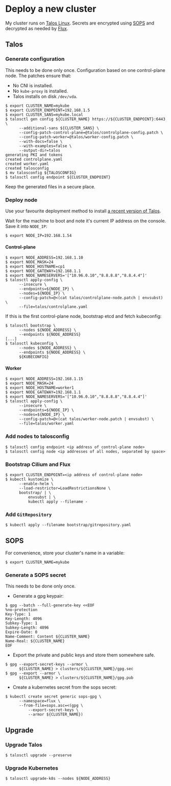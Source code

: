 # Deploy a new cluster

My cluster runs on [Talos Linux](https://www.talos.dev/). Secrets are encrypted
using [SOPS](https://github.com/getsops/sops) and decrypted as needed by
[Flux](https://fluxcd.io/).

## Talos

### Generate configuration

This needs to be done only once. Configuration based on one control-plane node. The patches ensure that:

*  No CNI is installed.
*  No `kube-proxy` is installed.
*  Talos installs on disk `/dev/vda`.

```shell
$ export CLUSTER_NAME=mykube
$ export CLUSTER_ENDPOINT=192.168.1.5
$ export CLUSTER_SANS=mykube.local
$ talosctl gen config ${CLUSTER_NAME} https://${CLUSTER_ENDPOINT}:6443 \
      --additional-sans ${CLUSTER_SANS} \
      --config-patch-control-plane=@talos/controlplane-config.patch \
      --config-patch-worker=@talos/worker-config.patch \
      --with-docs=false \
      --with-examples=false \
      --output-dir=talos
generating PKI and tokens
created controlplane.yaml
created worker.yaml
created talosconfig
$ mv talosconfig ${TALOSCONFIG}
$ talosctl config endpoint ${CLUSTER_ENDPOINT}
```

Keep the generated files in a secure place.

### Deploy node

Use your favourite deployment method to install
[a recent version of Talos](https://github.com/siderolabs/talos/releases).

Wait for the machine to boot and note it's current IP address on the console.
Save it into `NODE_IP`:

```shell
$ export NODE_IP=192.168.1.54
```

#### Control-plane

```shell
$ export NODE_ADDRESS=192.168.1.10
$ export NODE_MASK=24
$ export NODE_HOSTNAME=cp1
$ export NODE_GATEWAY=192.168.1.1
$ export NODE_NAMESERVERS='["10.96.0.10","8.8.8.8","8.8.4.4"]'
$ talosctl apply-config \
      --insecure \
      --endpoints=${NODE_IP} \
      --nodes=${NODE_IP} \
      --config-patch=@<(cat talos/controlplane-node.patch | envsubst) \
      --file=talos/controlplane.yaml
```

If this is the first control-plane node, bootstrap etcd and fetch kubeconfig:

```shell
$ talosctl bootstrap \
      --nodes ${NODE_ADDRESS} \
      --endpoints ${NODE_ADDRESS}
[...]
$ talosctl kubeconfig \
      --nodes ${NODE_ADDRESS} \
      --endpoints ${NODE_ADDRESS} \
      ${KUBECONFIG}
```

#### Worker

```shell
$ export NODE_ADDRESS=192.168.1.15
$ export NODE_MASK=24
$ export NODE_HOSTNAME=worker1
$ export NODE_GATEWAY=192.168.1.1
$ export NODE_NAMESERVERS='["10.96.0.10","8.8.8.8","8.8.4.4"]'
$ talosctl apply-config \
      --insecure \
      --endpoints=${NODE_IP} \
      --nodes=${NODE_IP} \
      --config-patch=@<(cat talos/worker-node.patch | envsubst) \
      --file=talos/worker.yaml
```

### Add nodes to talosconfig

```shell
$ talosctl config endpoint <ip address of control-plane node>
$ talosctl config node <ip addresses of all nodes, separated by space>
```

### Bootstrap Cilium and Flux

```shell
$ export CLUSTER_ENDPOINT=<ip address of control-plane node>
$ kubectl kustomize \
      --enable-helm \
      --load-restrictor=LoadRestrictionsNone \
      bootstrap/ | \
          envsubst | \
          kubectl apply --filename -
```

### Add `GitRepository`

```shell
$ kubectl apply --filename bootstrap/gitrepository.yaml
```

## SOPS

For convenience, store your cluster's name in a variable:

```shell
$ export CLUSTER_NAME=mykube
```

### Generate a SOPS secret

This needs to be done only once.

* Generate a gpg keypair:

```shell
$ gpg --batch --full-generate-key <<EOF
%no-protection
Key-Type: 1
Key-Length: 4096
Subkey-Type: 1
Subkey-Length: 4096
Expire-Date: 0
Name-Comment: Content ${CLUSTER_NAME}
Name-Real: ${CLUSTER_NAME}
EOF
```

* Export the private and public keys and store them somewhere safe.

```shell
$ gpg --export-secret-keys --armor \
      ${CLUSTER_NAME} > clusters/${CLUSTER_NAME}/gpg.sec
$ gpg --export --armor \
      ${CLUSTER_NAME} > clusters/${CLUSTER_NAME}/gpg.pub
```

* Create a kubernetes secret from the sops secret:

```shell
$ kubectl create secret generic sops-gpg \
      --namespace=flux \
      --from-file=sops.asc=<(gpg \
          --export-secret-keys \
          --armor ${CLUSTER_NAME})
```

## Upgrade

### Upgrade Talos

```shell
$ talosctl upgrade --preserve
```

### Upgrade Kubernetes

```shell
$ talosctl upgrade-k8s --nodes ${NODE_ADDRESS}
```
